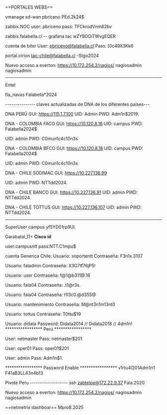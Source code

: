
==PORTALES WEBS==

vmanage sd-wan
pbriceno
PEd.2k24$

zabbix.NOC
user: pbriceno
pass: TFCkrodVnm62bv

zabbix.falabella.cl -- grafana
tac
wZYB0OiTWvgEQER

cuenta de biter
User: pbriceno@falabella.cl
Pass: [0c49X3Kk6

portal.cirion
tac-chile@falabella.cl
-Stgo2024

Nuevo acceso a everton:
https://10.172.254.2/nagios/
nagiosadmin
nagiosadmin

----------------------------------
Entel

fla_navas
Falabella*2024

--------------- claves actualizadas de DNA de los diferentes países---

DNA PERÚ
GUI: https://115.1.7.100 
UID: Admin
PWD: Adm1n$2019.

DNA - COLOMBIA FACO
GUI: https://10.120.8.16 
UID: campus
PWD: Falabella2024$

UID: admin
PWD: C0mun1c4c10n3s
 
DNA - COLOMBIA BFCO
GUI: https://10.120.8.18 
UID: campus
PWD: Falabella2024$

UID: admin
PWD: C0mun1c4c10n3s
 
DNA - CHILE SODIMAC
GUI: https://10.227.136.99

UID: admin
PWD: NTTdd2024.
 
DNA - CHILE BANCO
GUI: https://10.227.136.91
UID: admin
PWD: NTTdd2024.

DNA - CHILE  TOTTUS
GUI: https://10.227.136.107
UID: admin
PWD: NTTdd2024.

----------------------------------
SuperUser
campus
yf5YD01rp9Ul.

Garabatal_11+
**Cisco id**

user:campusntt
pass:NTT.C1mpu$

cuenta Generica Chile:
Usuario: soportentt
Contraseña: F3n1x.3107

Usuario: faladmin
Contraseña: X3G7tf76jP5!

Usuario: user
Contraseña: f@1@b311@.16

Usuario: fala04
Contraseña: .t1@r3s.

Usuario: fala04
Contraseña: t1l3c0.@d355@
 
Usuario: mantenimiento
Contraseña: M@nt3n1m13nt0

Usuario: tottus 
Contraseña: T0ttu$19
 
Usuario: didata
Password: Didata2014  //  Didata2018  //  4dm1n!
***************** Perú *****************
 
User: netmaster
Pass: netmaster$201
 
User: oper01
Pass: oper01$201
 
User: admin
Pass: Adm1n$1.
 
***************** Password Enable *****************
v1rtu4l$201
Adm1n$1
F41aB3LL43n4b13

Pivote Peru -------------------
ssh zabtelpe@172.22.9.37
Fala.2020

Nuevo acceso a everton:
https://10.172.254.2/nagios/
nagiosadmin
nagiosadmin

==netmetrix dashboar==
MproB.2025
